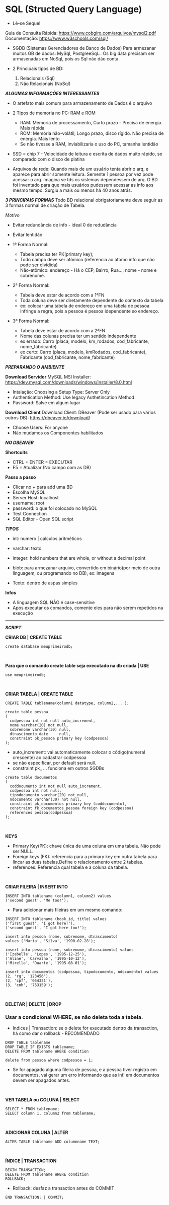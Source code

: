# SQL (Structed Query Language)
- Lê-se Sequel </br>

Guia de Consulta Rápida: https://www.cobgiro.com/arquivos/mysql2.pdf </br>
Documentação: https://www.w3schools.com/sql/ </br>

- SGDB (Sistemas Gerenciadores de Banco de Dados) 
Para armezanar muitos GB de dados: MySql, PostgreeSql...
Os big data precisam ser armasenadas em NoSql, pois os Sql não dão conta. </br>

- 2 Principais tipos de BD:
  1. Relacionais (Sql)
  2. Não Relacionais (NoSql) </br>

***ALGUMAS INFORMAÇÕES INTERESSANTES***
- O artefato mais comum para armazenamento de Dados é o arquivo
- 2 Tipos de memoria no PC: RAM e ROM
  - RAM: Memoria de processamento, Curto prazo - Precisa de energia. Mais rápida
  - ROM: Memória não-volátil, Longo prazo, disco rígido. Não precisa de energia. Mais lento
  - Se não tivesse a RAM, inviabilizaria o uso do PC, tamanha lentidão
- SSD = chip 7 - Velocidade de leitura e escrita de dados muito rápido, se comparado com o disco de platina

- Arquivos de rede: Quando mais de um usuário tenta abrir o arq, e aparece para abrir somente leitura. Semente 1 pessoa por vez pode acessar o arq. Imagina se tds os sistemas dependessem de arq.
O BD foi inventado para que mais usuários pudessem acessar as info aos mesmo tempo.
Surgiu a mais ou menos há 40 anos atrás. </br>

***3 PRINCIPAIS FORMAS***
Todo BD relacional obrigatoriamente deve seguir as 3 formas normal de criação de Tabela. </br>

*Motivo*
- Evitar redundância de info - ideal 0 de redudância
- Evitar lentidão

- 1ª Forma Normal:
  - Tabela precisa ter PK(primary key); 
  - Todo campo deve ser atômico (referencia ao átomo info que não pode ser dividida)
  - Não-atômico: endereço - Há o CEP, Bairro, Rua...; nome - nome e sobrenome.
- 2ª Forma Normal:
  - Tabela deve estar de acordo com a 1ªFN
  - Toda coluna deve ser diretamente dependente do contexto da tabela
  - ex: colocar uma tabela de endereço em uma tabela de pessoa infringe a regra, pois a pessoa é pessoa idependente so endereço.
- 3ª Forma Normal:
  - Tabela deve estar de acordo com a 2ªFN
  - Nome das colunas precisa ter um sentido independente
  - ex errado: Carro (placa, modelo, km_rodados, cod_fabricante, nome_fabricante)
  - ex certo: Carro (placa, modelo, kmRodados, cod_fabricante), Fabricante (cod_fabricante, nome_fabricante) </br>

***PREPARANDO O AMBIENTE*** </br>

**Download Servidor** 
MySQL MSI Installer: https://dev.mysql.com/downloads/windows/installer/8.0.html
- Intalação: Choosing a Setup Type: Server Only
- Authentication Method: Use legacy Authetincation Method
- Password: Salve em algum lugar

**Download Client** 
Download Client: DBeaver (Pode ser usado para vários outros DB): https://dbeaver.io/download/
- Choose Users: For anyone
- Não mudamos os Componentes habilitados </br>

***NO DBEAVER*** </br>

**Shortcuits** 
- CTRL + ENTER = EXECUTAR
- F5 = Atualizar (No campo com as DB) </br>

**Passo a passo** 
- Clicar no + para add uma BD
- Escolha MySQL
- Server Host: localhost
- username: root
- password: o que foi colocado no MySQL
- Test Connection
- SQL Editor - Open SQL script </br>

***TIPOS***
- int: numero | calculos aritméticos
- varchar: texto
- integer: hold numbers that are whole, or without a decimal point
- blob: para armezanar arquivo, convertido em binário(por meio de outra linguagem, ou programando no DB), ex: imagens </br>

- Texto: dentro de aspas simples </br>

**Infos**
- A linguagem SQL NÃO é case-sensitive
- Após executar os comandos, comente eles para não serem repetidos na execução </br>

---
***SCRIPT***

**CRIAR DB | CREATE TABLE**
```
create database meuprimeirodb;
```
</br>

**Para que o comando create table seja executado na db criada | USE**
```
use meuprimeirodb;
```
</br>

**CRIAR TABELA | CREATE TABLE**

```
CREATE TABLE tablename(column1 datatype, column2,... );
```

```
create table pessoa
(
  codpessoa int not null auto_increment,
  nome varchar(20) not null,
  sobrenome varchar(30) null,
  dtnascimento date     null,
  constraint pk_pessoa primary key (codpessoa)
);
```
- auto_increment: vai automaticamente colocar o código(numeral crescente) ao cadastrar codpessoa
- se não especificar, por default será null.
- constraint pk_ ... funciona em outros SGDBs

```
create table documentos
(
  coddocumento int not null auto_increment,
  codpessoa int not null,
  tipodocumento varchar(20) not null,
  ndocumento varchar(30) not null,
  constraint pk_documentos primary key (coddocumento),
  constraint fk_documentos_pessoa foreign key (codpessoa)
  references pessoa(codpessoa)
);
```
</br>

**KEYS**
- Primary Key(PK): chave única de uma coluna em uma tabela. Não pode ser NULL.
- Foreign keys (FK): referencia para a primary key em outra tabela para lincar as duas tabelas.Define o relacionamento entre 2 tabelas.
- references: Referencia qual tabela e a coluna da tabela.
</br>

**CRIAR FILEIRA | INSERT INTO**

```
INSERT INTO tablename (column1, column2) values 
('second guest', 'Me too!');
```
- Para adicionar mais fileiras em um mesmo comando:
```
INSERT INTO tablename (book_id, title) values 
('first guest', 'I got here!'), 
('second guest', 'I got here too!');
```
```
insert into pessoa (nome, sobrenome, dtnascimento) 
values ('Maria', 'Silva', '1990-02-28');

insert into pessoa (nome, sobrenome, dtnascimento) values 
('Izabelle', 'Lopes', '1995-12-25'),
('Aline', 'Carvalho', '1995-10-12'),
('Mirella', 'Duarte', '1995-08-01');
```

```
insert into documentos (codpessoa, tipodocumento, ndocumento) values 
(2, 'rg', '123456'),
(2, 'cpf', '054321'),
(3, 'cnh', '753159');
```
</br>

**DELETAR | DELETE | DROP**
### Usar a condicional WHERE, se não deleta toda a tabela.
- Indices | Transaction: se o delete for executado dentro da transaction, há como dar o rollback - RECOMENDADO

```
DROP TABLE tablename
DROP TABLE IF EXISTS tablename;
DELETE FROM tablename WHERE condition
```
```
delete from pessoa where codpessoa = 1;
```
- Se for apagado alguma fileira de pessoa, e a pessoa tiver registro em documentos, vai gerar um erro informando que as inf. em documentos devem ser apagados antes.
</br>

**VER TABELA ou COLUNA | SELECT**

```
SELECT * FROM tablename;
SELECT column 1, column2 from tablename;
```
</br>

**ADICIONAR COLUNA | ALTER**

```
ALTER TABLE tablename ADD columnname TEXT;
```
</br>

**ÍNDICE | TRANSACTION**

```
BEGIN TRANSACTION;
DELETE FROM tablename WHERE condition
ROLLBACK;
```
- Rollback: desfaz a transaction antes do COMMIT
```
END TRANSACTION; | COMMIT;
```